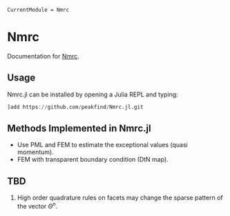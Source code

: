```@meta
CurrentModule = Nmrc
```

# Nmrc

Documentation for [Nmrc](https://github.com/peakfind/Nmrc.jl).

## Usage

Nmrc.jl can be installed by opening a Julia REPL and typing:
```julia
]add https://github.com/peakfind/Nmrc.jl.git
```

## Methods Implemented in Nmrc.jl

- Use PML and FEM to estimate the exceptional values (quasi momentum).
- FEM with transparent boundary condition (DtN map).

## TBD

1. High order quadrature rules on facets may change the sparse pattern of the vector $\Theta^n$.